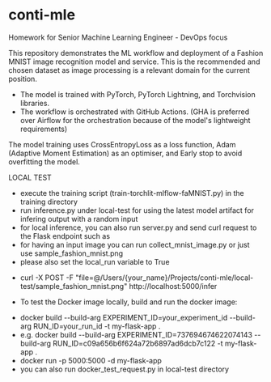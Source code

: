 # conti-mle
Homework for Senior Machine Learning Engineer - DevOps focus

This repository demonstrates the ML workflow and deployment of a Fashion MNIST image recognition model and service.
This is the recommended and chosen dataset as image processing is a relevant domain for the current position.

* The model is trained with PyTorch, PyTorch Lightning, and Torchvision libraries.
* The workflow is orchestrated with GitHub Actions.
  (GHA is preferred over Airflow for the orchestration because of the model's lightweight requirements)

The model training uses CrossEntropyLoss as a loss function, Adam (Adaptive Moment Estimation) as an optimiser, and Early stop to avoid overfitting the model.

LOCAL TEST
* execute the training script (train-torchlit-mlflow-faMNIST.py) in the training directory
* run inference.py under local-test for using the latest model artifact for infering output with a random input
* for local inference, you can also run server.py and send curl request to the Flask endpoint such as
* for having an input image you can run collect_mnist_image.py or just use sample_fashion_mnist.png
* please also set the local_run variable to True
- curl -X POST -F "file=@/Users/{your_name}/Projects/conti-mle/local-test/sample_fashion_mnist.png" http://localhost:5000/infer

* To test the Docker image locally, build and run the docker image:
- docker build --build-arg EXPERIMENT_ID=your_experiment_id --build-arg RUN_ID=your_run_id -t my-flask-app .
- e.g. docker build --build-arg EXPERIMENT_ID=737694674622074143 --build-arg RUN_ID=c09a656b6f624a72b6897ad6dcb7c122 -t my-flask-app . 
- docker run -p 5000:5000 -d my-flask-app
- you can also run docker_test_request.py in local-test directory